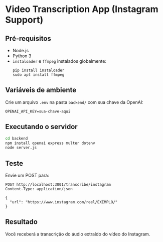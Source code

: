 
# Video Transcription App (Instagram Support)

## Pré-requisitos

- Node.js
- Python 3
- `instaloader` e `ffmpeg` instalados globalmente:
  ```
  pip install instaloader
  sudo apt install ffmpeg
  ```

## Variáveis de ambiente

Crie um arquivo `.env` na pasta `backend/` com sua chave da OpenAI:

```
OPENAI_API_KEY=sua-chave-aqui
```

## Executando o servidor

```bash
cd backend
npm install openai express multer dotenv
node server.js
```

## Teste

Envie um POST para:
```
POST http://localhost:3001/transcribe/instagram
Content-Type: application/json

{
  "url": "https://www.instagram.com/reel/EXEMPLO/"
}
```

## Resultado

Você receberá a transcrição do áudio extraído do vídeo do Instagram.
